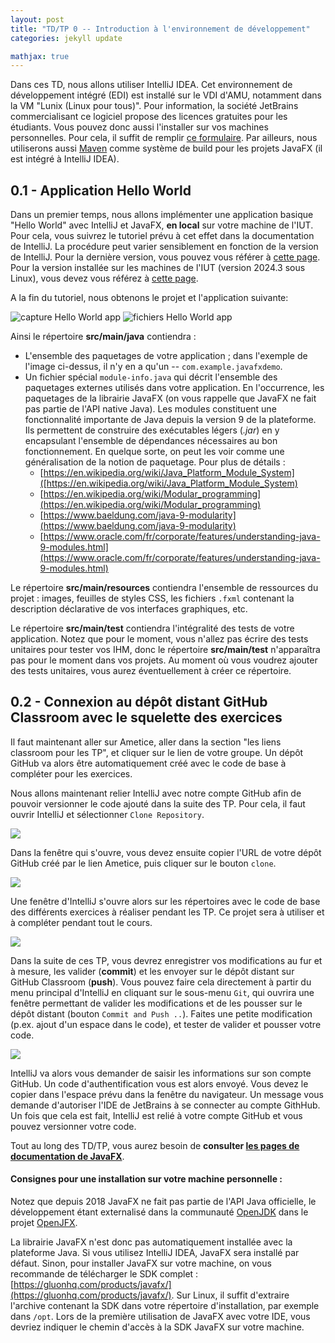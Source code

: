 ```yaml
---
layout: post
title: "TD/TP 0 -- Introduction à l'environnement de développement"
categories: jekyll update

mathjax: true
---
```



Dans ces TD, nous allons utiliser IntelliJ IDEA. Cet environnement de développement intégré (EDI) est installé sur le VDI d'AMU, notamment dans la VM "Lunix (Linux pour tous)". Pour information, la société JetBrains commercialisant ce logiciel propose des licences gratuites pour les étudiants. Vous pouvez donc aussi l'installer sur vos machines personnelles. Pour cela, il suffit de remplir [ce formulaire](https://www.jetbrains.com/shop/eform/students). Par ailleurs, nous utiliserons aussi [Maven](https://fr.wikipedia.org/wiki/Apache_Maven) comme système de build pour les projets JavaFX (il est intégré à IntelliJ IDEA). 


## 0.1 - Application Hello World

Dans un premier temps, nous allons implémenter une application basique "Hello World" avec IntelliJ et JavaFX, **en local** sur votre machine de l'IUT. Pour cela, vous suivrez le tutoriel prévu à cet effet dans la documentation de IntelliJ. La procédure peut varier sensiblement en fonction de la version de IntelliJ. Pour la dernière version, vous pouvez vous référer à [cette page](https://www.jetbrains.com/help/idea/javafx.html). Pour la version installée sur les machines de l'IUT (version 2024.3 sous Linux), vous devez vous référez à [cette page](https://www.jetbrains.com/help/idea/2024.3/javafx.html).

A la fin du tutoriel, nous obtenons le projet et l'application suivante:

![capture Hello World app](img/helloWorldApp_files.png)
![fichiers Hello World app](img/helloWorldApp.png)




Ainsi le répertoire **src/main/java** contiendra :
* L'ensemble des paquetages de votre application ; dans l'exemple de l'image ci-dessus, il n'y en a qu'un -- `com.example.javafxdemo`.
* Un fichier spécial `module-info.java` qui décrit l'ensemble des paquetages externes utilisés dans votre application. En l'occurrence, les paquetages de la librairie JavaFX (on vous rappelle que JavaFX ne fait pas partie de l'API native Java). Les modules constituent une fonctionnalité importante de Java depuis la version 9 de la plateforme. Ils permettent de construire des exécutables légers (_.jar_) en y encapsulant l'ensemble de dépendances nécessaires au bon fonctionnement. En quelque sorte, on peut les voir comme une généralisation de la notion de paquetage. Pour plus de détails :
    * [https://en.wikipedia.org/wiki/Java_Platform_Module_System]([https://en.wikipedia.org/wiki/Java_Platform_Module_System)
    * [https://en.wikipedia.org/wiki/Modular_programming](https://en.wikipedia.org/wiki/Modular_programming)
    * [https://www.baeldung.com/java-9-modularity](https://www.baeldung.com/java-9-modularity)
    * [https://www.oracle.com/fr/corporate/features/understanding-java-9-modules.html](https://www.oracle.com/fr/corporate/features/understanding-java-9-modules.html)

Le répertoire **src/main/resources** contiendra l'ensemble de ressources du projet : images, feuilles de styles CSS, les fichiers `.fxml` contenant la description déclarative de vos interfaces graphiques, etc.

Le répertoire **src/main/test** contiendra l'intégralité des tests de votre application. Notez que pour le moment, vous n'allez pas écrire des tests unitaires pour tester vos IHM, donc le répertoire **src/main/test** n'apparaîtra pas pour le moment dans vos projets. Au moment où vous voudrez ajouter des tests unitaires, vous aurez éventuellement à créer ce répertoire.


## 0.2 - Connexion au dépôt distant GitHub Classroom avec le squelette des exercices

Il faut maintenant aller sur Ametice, aller dans la section "les liens classroom pour les TP", et cliquer sur le lien de votre groupe. Un dépôt GitHub va alors être automatiquement créé avec le code de base à compléter pour les exercices. 

Nous allons maintenant relier IntelliJ avec notre compte GitHub afin de pouvoir  versionner le code ajouté dans la suite des TP. Pour cela, il faut ouvrir IntelliJ et sélectionner ``Clone Repository``.

![](img/cloneGithub0.png)

Dans la fenêtre qui s'ouvre, vous devez ensuite copier l'URL de votre dépôt GitHub créé par le lien Ametice, puis cliquer sur le bouton ``clone``. 

![](img/cloneGithub1.png)

Une fenêtre d'IntelliJ s'ouvre alors sur les répertoires avec le code de base des différents exercices à réaliser pendant les TP. Ce projet sera à utiliser et à compléter pendant tout le cours.

![](img/cloneGithub2.png)

Dans la suite de ces TP, vous devrez enregistrer vos modifications au fur et à mesure, les valider (**commit**) et les envoyer sur le dépôt distant sur GitHub Classroom (**push**). Vous pouvez faire cela directement à partir du menu principal d'IntelliJ en cliquant sur le sous-menu ``Git``, qui ouvrira une fenêtre permettant de valider les modifications et de les pousser sur le dépôt distant (bouton ``Commit and Push ..``). Faites une petite modification (p.ex. ajout d'un espace dans le code), et tester de valider et pousser votre code.

![](img/commitPush.png)


IntelliJ va alors vous demander de saisir les informations sur son compte GitHub. Un code d'authentification vous  est alors envoyé. Vous devez le copier dans l'espace prévu dans la fenêtre du navigateur. Un message vous demande d'autoriser l'IDE de JetBrains à se connecter au compte GithHub. Un fois que cela est fait, IntelliJ est relié à votre compte GitHub et vous pouvez versionner votre code. 



Tout au long des TD/TP, vous aurez besoin de **consulter [les pages de documentation de JavaFX](https://openjfx.io/javadoc/18/)**. 


#### Consignes pour une installation sur votre machine personnelle :

Notez que depuis 2018 JavaFX ne fait pas partie de l'API Java officielle, le développement étant externalisé dans la communauté [OpenJDK](https://openjdk.java.net/) dans le projet [OpenJFX](https://wiki.openjdk.java.net/display/OpenJFX/Main).

La librairie JavaFX n'est donc pas automatiquement installée avec la plateforme Java. 
Si vous utilisez IntelliJ IDEA, JavaFX sera installé par défaut. Sinon, pour installer JavaFX sur votre machine, on vous recommande de télécharger le SDK complet : [https://gluonhq.com/products/javafx/](https://gluonhq.com/products/javafx/). Sur Linux, il suffit d'extraire l'archive contenant la SDK dans votre répertoire d'installation, par exemple dans `/opt`. Lors de la première utilisation de JavaFX avec votre IDE, vous devriez indiquer le chemin d'accès à la SDK JavaFX sur votre machine.


